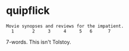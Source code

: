 quipflick
=========

    Movie synopses and reviews for the impatient.
      1       2     3     4     5   6      7
  
  
7-words. This isn't Tolstoy.
